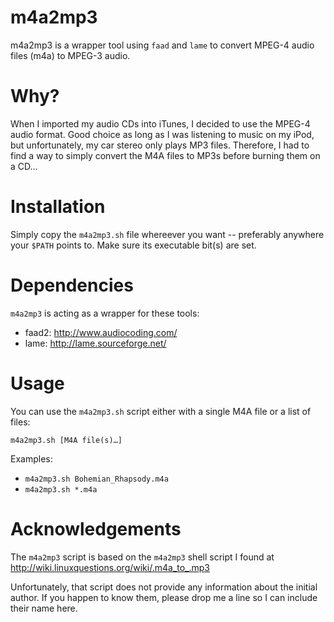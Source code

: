 m4a2mp3
=======
m4a2mp3 is a wrapper tool using `faad` and `lame` to convert MPEG-4 audio files (m4a) to MPEG-3 audio.

Why?
====
When I imported my audio CDs into iTunes, I decided to use the MPEG-4 audio format. Good choice as long as I was listening to music on my iPod, but unfortunately, my car stereo only plays MP3 files. Therefore, I had to find a way to simply convert the M4A files to MP3s before burning them on a CD…

Installation
============
Simply copy the `m4a2mp3.sh` file whereever you want -- preferably anywhere your `$PATH` points to. Make sure its executable bit(s) are set.

Dependencies
============
`m4a2mp3` is acting as a wrapper for these tools:

* faad2: http://www.audiocoding.com/
* lame:  http://lame.sourceforge.net/

Usage
=====
You can use the `m4a2mp3.sh` script either with a single M4A file or a list of files:

`m4a2mp3.sh [M4A file(s)…]`

Examples:

* `m4a2mp3.sh Bohemian_Rhapsody.m4a`
* `m4a2mp3.sh *.m4a`

Acknowledgements
================
The `m4a2mp3` script is based on the `m4a2mp3` shell script I found at
http://wiki.linuxquestions.org/wiki/.m4a_to_.mp3

Unfortunately, that script does not provide any information about the initial author. If you happen to know them, please drop me a line so I can include their name here.